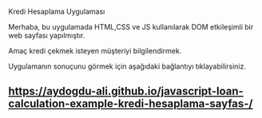 Kredi Hesaplama Uygulaması
 
 Merhaba, bu uygulamada HTML,CSS ve JS kullanılarak DOM etkileşimli bir web sayfası yapılmıştır.
 
 Amaç kredi çekmek isteyen müşteriyi bilgilendirmek. 
 
 Uygulamanın sonuçunu görmek için aşağıdaki bağlantıyı tıklayabilirsiniz.
 
  
## https://aydogdu-ali.github.io/javascript-loan-calculation-example-kredi-hesaplama-sayfas-/
